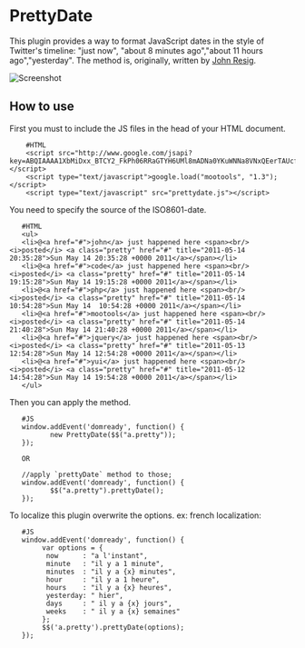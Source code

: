 PrettyDate
==========

This plugin provides a way to format JavaScript dates in the style of Twitter's timeline: 
"just now", "about 8 minutes ago","about 11 hours ago","yesterday". 
The method is, originally, written by [John Resig](http://ejohn.org/blog/javascript-pretty-date/).

![Screenshot](http://farm4.static.flickr.com/3229/5721430624_80ab38a116.jpg)

How to use
----------

First you must to include the JS files in the head of your HTML document.

        #HTML
        <script src="http://www.google.com/jsapi?key=ABQIAAAA1XbMiDxx_BTCY2_FkPh06RRaGTYH6UMl8mADNa0YKuWNNa8VNxQEerTAUcfkyrr6OwBovxn7TDAH5Q"></script>
        <script type="text/javascript">google.load("mootools", "1.3");</script>
        <script type="text/javascript" src="prettydate.js"></script>


You need to specify the source of the ISO8601-date.

       #HTML
       <ul>
       <li>@<a href="#">john</a> just happened here <span><br/><i>posted</i> <a class="pretty" href="#" title="2011-05-14 20:35:28">Sun May 14 20:35:28 +0000 2011</a></span></li>
       <li>@<a href="#">code</a> just happened here <span><br/><i>posted</i> <a class="pretty" href="#" title="2011-05-14 19:15:28">Sun May 14 19:15:28 +0000 2011</a></span></li>
       <li>@<a href="#">php</a> just happened here <span><br/><i>posted</i> <a class="pretty" href="#" title="2011-05-14 10:54:28">Sun May 14  10:54:28 +0000 2011</a></span></li>
       <li>@<a href="#">mootools</a> just happened here <span><br/><i>posted</i> <a class="pretty" href="#" title="2011-05-14 21:40:28">Sun May 14 21:40:28 +0000 2011</a></span></li>
       <li>@<a href="#">jquery</a> just happened here <span><br/><i>posted</i> <a class="pretty" href="#" title="2011-05-13 12:54:28">Sun May 14 12:54:28 +0000 2011</a></span></li>
       <li>@<a href="#">yui</a> just happened here <span><br/><i>posted</i> <a class="pretty" href="#" title="2011-05-12 14:54:28">Sun May 14 19:54:28 +0000 2011</a></span></li>
       </ul>

Then you can apply the method.

       #JS
       window.addEvent('domready', function() {
              new PrettyDate($$("a.pretty"));
       });

       OR

       //apply `prettyDate` method to those;
       window.addEvent('domready', function() {
              $$("a.pretty").prettyDate(); 
       });       

 
To localize this plugin overwrite the options. 
ex: french localization:

       #JS 
       window.addEvent('domready', function() {
            var options = {
             now      : "a l'instant",
             minute   : "il y a 1 minute",
             minutes  : "il y a {x} minutes",
             hour     : "il y a 1 heure",
             hours    : "il y a {x} heures",
             yesterday: " hier",
             days     : " il y a {x} jours",
             weeks    : " il y a {x} semaines"             
            };
            $$('a.pretty').prettyDate(options); 
       });
         